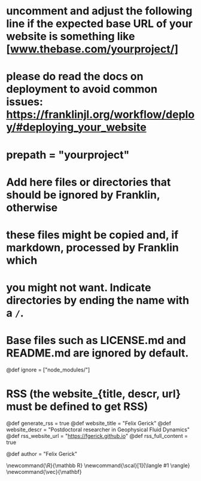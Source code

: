 # uncomment and adjust the following line if the expected base URL of your website is something like [www.thebase.com/yourproject/]
# please do read the docs on deployment to avoid common issues: https://franklinjl.org/workflow/deploy/#deploying_your_website
# prepath = "yourproject"

# Add here files or directories that should be ignored by Franklin, otherwise
# these files might be copied and, if markdown, processed by Franklin which
# you might not want. Indicate directories by ending the name with a `/`.
# Base files such as LICENSE.md and README.md are ignored by default.
@def ignore = ["node_modules/"]

# RSS (the website_{title, descr, url} must be defined to get RSS)
@def generate_rss = true
@def website_title = "Felix Gerick"
@def website_descr = "Postdoctoral researcher in Geophysical Fluid Dynamics"
@def rss_website_url   = "https://fgerick.github.io"
@def rss_full_content = true 

@def author = "Felix Gerick"
<!-- @def mintoclevel = 2 -->

<!--
Add here files or directories that should be ignored by Franklin, otherwise
these files might be copied and, if markdown, processed by Franklin which
you might not want. Indicate directories by ending the name with a `/`.
-->


<!--
Add here global latex commands to use throughout your pages.
-->
\newcommand{\R}{\mathbb R}
\newcommand{\scal}[1]{\langle #1 \rangle}
\newcommand{\vec}{\mathbf}
